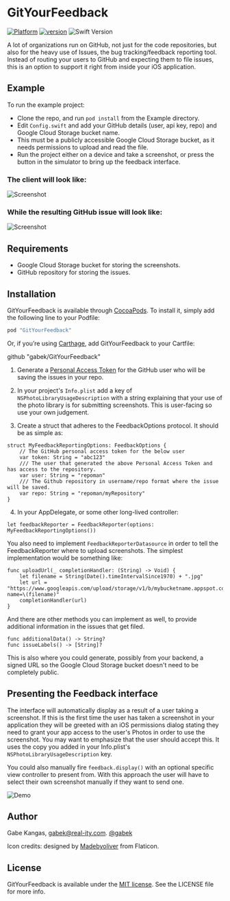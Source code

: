 # GitYourFeedback

[![Platform](https://img.shields.io/cocoapods/p/Typist.svg?style=flat)](https://github.com/gabek/GitYourFeedback)
[![version](https://img.shields.io/badge/version-0.1.0-brightgreen.svg)](https://github.com/gabek/GitYourFeedback)
![Swift Version](https://img.shields.io/badge/swift-3.0-orange.svg?style=flat)

A lot of organizations run on GitHub, not just for the code repositories, but also for the heavy use of Issues, the bug tracking/feedback reporting tool.  Instead of routing your users to GitHub and expecting them to file issues, this is an option to support it right from inside your iOS application.

## Example

To run the example project:

* Clone the repo, and run `pod install` from the Example directory.
* Edit `Config.swift` and add your GitHub details (user, api key, repo) and Google Cloud Storage bucket name.
* This must be a publicly accessible Google Cloud Storage bucket, as it needs permissions to upload and read the file.
* Run the project either on a device and take a screenshot, or press the button in the simulator to bring up the feedback interface.

### The client will look like: 

![Screenshot](./ClientScreenshot.png)

### While the resulting GitHub issue will look like:

![Screenshot](./GithubScreenshot.png)

## Requirements
* Google Cloud Storage bucket for storing the screenshots.
* GitHub repository for storing the issues.

## Installation

GitYourFeedback is available through [CocoaPods](http://cocoapods.org). To install
it, simply add the following line to your Podfile:

```ruby
pod "GitYourFeedback"
```

Or, if you’re using [Carthage](https://github.com/Carthage/Carthage), add GitYourFeedback to your Cartfile:

github "gabek/GitYourFeedback"

1. Generate a [Personal Access Token](https://help.github.com/articles/creating-an-access-token-for-command-line-use/) for the GitHub user who will be saving the issues in your repo.

2. In your project's `Info.plist` add a key of `NSPhotoLibraryUsageDescription` with a string explaining that your use of the photo library is for submitting screenshots.  This is user-facing so use your own judgement.

3. Create a struct that adheres to the FeedbackOptions protocol. It should be as simple as:
```
struct MyFeedbackReportingOptions: FeedbackOptions {
    // The GitHub personal access token for the below user 
    var token: String = "abc123"
    /// The user that generated the above Personal Access Token and has access to the repository.
    var user: String = "repoman"
    /// The Github repository in username/repo format where the issue will be saved.
    var repo: String = "repoman/myRepository"
}
```
4. In your AppDelegate, or some other long-lived controller:


```
let feedbackReporter = FeedbackReporter(options: MyFeedbackReportingOptions())
```

You also need to implement `FeedbackReporterDatasource` in order to tell the FeedbackReporter where to upload screenshots.  The simplest implementation would be something like:

```
func uploadUrl(_ completionHandler: (String) -> Void) {
    let filename = String(Date().timeIntervalSince1970) + ".jpg"
    let url = "https://www.googleapis.com/upload/storage/v1/b/mybucketname.appspot.com/o?name=\(filename)"
    completionHandler(url)
}
```

And there are other methods you can implement as well, to provide additional information in the issues that get filed.

```
func additionalData() -> String?
func issueLabels() -> [String]?
```

This is also where you could generate, possibly from your backend, a signed URL so the Google Cloud Storage bucket doesn't need to be completely public.

## Presenting the Feedback interface

The interface will automatically display as a result of a user taking a screenshot.  If this is the first time the user has taken a screenshot in your application they will be greeted with an iOS permissions dialog stating they need to grant your app access to the user's Photos in order to use the screenshot.  You may want to emphasize that the user should accept this.  It uses the copy you added in your Info.plist's `NSPhotoLibraryUsageDescription` key.

You could also manually fire `feedback.display()` with an optional specific view controller to present from.  With this approach the user will have to select their own screenshot manually if they want to send one.

![Demo](./GitYourFeedbackDemo.gif)

## Author

Gabe Kangas, gabek@real-ity.com.  [@gabek](http://twitter.com/gabek)

Icon credits: designed by [Madebyoliver](http://www.flaticon.com/packs/essential-set-2) from Flaticon.

## License

GitYourFeedback is available under the [MIT license](https://github.com/gabek/GitYourFeedback/blob/master/LICENSE). See the LICENSE file for more info.
